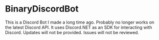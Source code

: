 # BinaryDiscordBot

This is a Discord Bot I made a long time ago. Probably no longer works on the latest Discord API. It uses Discord.NET as an SDK for interacting with Discord. Updates will not be provided. Issues will not be reviewed.

